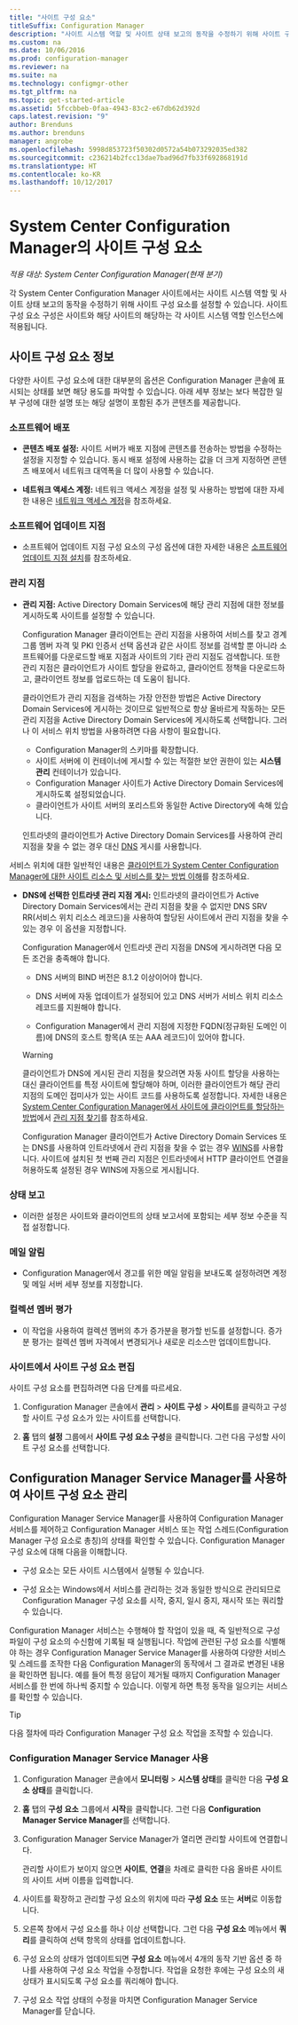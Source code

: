 ```yaml
---
title: "사이트 구성 요소"
titleSuffix: Configuration Manager
description: "사이트 시스템 역할 및 사이트 상태 보고의 동작을 수정하기 위해 사이트 구성 요소를 구성하는 방법을 알아봅니다."
ms.custom: na
ms.date: 10/06/2016
ms.prod: configuration-manager
ms.reviewer: na
ms.suite: na
ms.technology: configmgr-other
ms.tgt_pltfrm: na
ms.topic: get-started-article
ms.assetid: 5fccbbeb-0faa-4943-83c2-e67db62d392d
caps.latest.revision: "9"
author: Brenduns
ms.author: brenduns
manager: angrobe
ms.openlocfilehash: 5998d853723f50302d0572a54b073292035ed382
ms.sourcegitcommit: c236214b2fcc13dae7bad96d7fb33f692868191d
ms.translationtype: HT
ms.contentlocale: ko-KR
ms.lasthandoff: 10/12/2017
---
```

# <a name="site-components-for-system-center-configuration-manager"></a>System Center Configuration Manager의 사이트 구성 요소

*적용 대상: System Center Configuration Manager(현재 분기)*

각 System Center Configuration Manager 사이트에서는 사이트 시스템 역할 및 사이트 상태 보고의 동작을 수정하기 위해 사이트 구성 요소를 설정할 수 있습니다. 사이트 구성 요소 구성은 사이트와 해당 사이트의 해당하는 각 사이트 시스템 역할 인스턴스에 적용됩니다.  

## <a name="about-site-components"></a>사이트 구성 요소 정보  
 다양한 사이트 구성 요소에 대한 대부분의 옵션은 Configuration Manager 콘솔에 표시되는 상태를 보면 해당 용도를 파악할 수 있습니다. 아래 세부 정보는 보다 복잡한 일부 구성에 대한 설명 또는 해당 설명이 포함된 추가 콘텐츠를 제공합니다.  

### <a name="software-distribution"></a>소프트웨어 배포  

-   **콘텐츠 배포 설정:** 사이트 서버가 배포 지점에 콘텐츠를 전송하는 방법을 수정하는 설정을 지정할 수 있습니다. 동시 배포 설정에 사용하는 값을 더 크게 지정하면 콘텐츠 배포에서 네트워크 대역폭을 더 많이 사용할 수 있습니다.  

-   **네트워크 액세스 계정:** 네트워크 액세스 계정을 설정 및 사용하는 방법에 대한 자세한 내용은 [네트워크 액세스 계정](../../../../core/plan-design/hierarchy/manage-accounts-to-access-content.md#bkmk_NAA)을 참조하세요.  

### <a name="software-update-point"></a>소프트웨어 업데이트 지점  

-   소프트웨어 업데이트 지점 구성 요소의 구성 옵션에 대한 자세한 내용은 [소프트웨어 업데이트 지점 설치](../../../../sum/get-started/install-a-software-update-point.md)를 참조하세요.  

### <a name="management-point"></a>관리 지점  

-   **관리 지점:** Active Directory Domain Services에 해당 관리 지점에 대한 정보를 게시하도록 사이트를 설정할 수 있습니다.  

     Configuration Manager 클라이언트는 관리 지점을 사용하여 서비스를 찾고 경계 그룹 멤버 자격 및 PKI 인증서 선택 옵션과 같은 사이트 정보를 검색할 뿐 아니라 소프트웨어를 다운로드할 배포 지점과 사이트의 기타 관리 지점도 검색합니다. 또한 관리 지점은 클라이언트가 사이트 할당을 완료하고, 클라이언트 정책을 다운로드하고, 클라이언트 정보를 업로드하는 데 도움이 됩니다.  

     클라이언트가 관리 지점을 검색하는 가장 안전한 방법은 Active Directory Domain Services에 게시하는 것이므로 일반적으로 항상 올바르게 작동하는 모든 관리 지점을 Active Directory Domain Services에 게시하도록 선택합니다. 그러나 이 서비스 위치 방법을 사용하려면 다음 사항이 필요합니다.

     - Configuration Manager의 스키마를 확장합니다.
     - 사이트 서버에 이 컨테이너에 게시할 수 있는 적절한 보안 권한이 있는 **시스템 관리** 컨테이너가 있습니다.
     - Configuration Manager 사이트가 Active Directory Domain Services에 게시하도록 설정되었습니다.
     - 클라이언트가 사이트 서버의 포리스트와 동일한 Active Directory에 속해 있습니다.  

     인트라넷의 클라이언트가 Active Directory Domain Services를 사용하여 관리 지점을 찾을 수 없는 경우 대신 [DNS](../../../../core/plan-design/hierarchy/understand-how-clients-find-site-resources-and-services.md#bkmk_dns) 게시를 사용합니다.  

 서비스 위치에 대한 일반적인 내용은 [클라이언트가 System Center Configuration Manager에 대한 사이트 리소스 및 서비스를 찾는 방법 이해](../../../../core/plan-design/hierarchy/understand-how-clients-find-site-resources-and-services.md)를 참조하세요.  

-   **DNS에 선택한 인트라넷 관리 지점 게시:** 인트라넷의 클라이언트가 Active Directory Domain Services에서는 관리 지점을 찾을 수 없지만 DNS SRV RR(서비스 위치 리소스 레코드)을 사용하여 할당된 사이트에서 관리 지점을 찾을 수 있는 경우 이 옵션을 지정합니다.  

    Configuration Manager에서 인트라넷 관리 지점을 DNS에 게시하려면 다음 모든 조건을 충족해야 합니다.  

    -   DNS 서버의 BIND 버전은 8.1.2 이상이어야 합니다.  

    -   DNS 서버에 자동 업데이트가 설정되어 있고 DNS 서버가 서비스 위치 리소스 레코드를 지원해야 합니다.  

    -   Configuration Manager에서 관리 지점에 지정한 FQDN(정규화된 도메인 이름)에 DNS의 호스트 항목(A 또는 AAA 레코드)이 있어야 합니다.  

    > [!WARNING]  
    >  클라이언트가 DNS에 게시된 관리 지점을 찾으려면 자동 사이트 할당을 사용하는 대신 클라이언트를 특정 사이트에 할당해야 하며, 이러한 클라이언트가 해당 관리 지점의 도메인 접미사가 있는 사이트 코드를 사용하도록 설정합니다. 자세한 내용은 [System Center Configuration Manager에서 사이트에 클라이언트를 할당하는 방법](/sccm/core/clients/deploy/assign-clients-to-a-site)에서 [관리 지점 찾기](/sccm/core/clients/deploy/assign-clients-to-a-site#locating-management-points)를 참조하세요.  

     Configuration Manager 클라이언트가 Active Directory Domain Services 또는 DNS를 사용하여 인트라넷에서 관리 지점을 찾을 수 없는 경우 [WINS](../../../../core/plan-design/hierarchy/understand-how-clients-find-site-resources-and-services.md#bkmk_wins)를 사용합니다. 사이트에 설치된 첫 번째 관리 지점은 인트라넷에서 HTTP 클라이언트 연결을 허용하도록 설정된 경우 WINS에 자동으로 게시됩니다.  

### <a name="status-reporting"></a>상태 보고  

-   이러한 설정은 사이트와 클라이언트의 상태 보고서에 포함되는 세부 정보 수준을 직접 설정합니다.  

### <a name="email-notification"></a>메일 알림  

-   Configuration Manager에서 경고를 위한 메일 알림을 보내도록 설정하려면 계정 및 메일 서버 세부 정보를 지정합니다.  

### <a name="collection-membership-evaluation"></a>컬렉션 멤버 평가  

-   이 작업을 사용하여 컬렉션 멤버의 추가 증가분을 평가할 빈도를 설정합니다. 증가분 평가는 컬렉션 멤버 자격에서 변경되거나 새로운 리소스만 업데이트합니다.  

### <a name="edit-the-site-components-at-a-site"></a>사이트에서 사이트 구성 요소 편집  

사이트 구성 요소를 편집하려면 다음 단계를 따르세요.

1.  Configuration Manager 콘솔에서 **관리** > **사이트 구성** > **사이트**를 클릭하고 구성할 사이트 구성 요소가 있는 사이트를 선택합니다.  

2.  **홈** 탭의 **설정** 그룹에서 **사이트 구성 요소 구성**을 클릭합니다. 그런 다음 구성할 사이트 구성 요소를 선택합니다.  

##  <a name="BKMK_ServiceMgr"></a> Configuration Manager Service Manager를 사용하여 사이트 구성 요소 관리  
Configuration Manager Service Manager를 사용하여 Configuration Manager 서비스를 제어하고 Configuration Manager 서비스 또는 작업 스레드(Configuration Manager 구성 요소로 총칭)의 상태를 확인할 수 있습니다. Configuration Manager 구성 요소에 대해 다음을 이해합니다.  

-   구성 요소는 모든 사이트 시스템에서 실행될 수 있습니다.  

-   구성 요소는 Windows에서 서비스를 관리하는 것과 동일한 방식으로 관리되므로 Configuration Manager 구성 요소를 시작, 중지, 일시 중지, 재시작 또는 쿼리할 수 있습니다.  

Configuration Manager 서비스는 수행해야 할 작업이 있을 때, 즉 일반적으로 구성 파일이 구성 요소의 수신함에 기록될 때 실행됩니다. 작업에 관련된 구성 요소를 식별해야 하는 경우 Configuration Manager Service Manager를 사용하여 다양한 서비스 및 스레드를 조작한 다음 Configuration Manager의 동작에서 그 결과로 변경된 내용을 확인하면 됩니다. 예를 들어 특정 응답이 제거될 때까지 Configuration Manager 서비스를 한 번에 하나씩 중지할 수 있습니다. 이렇게 하면 특정 동작을 일으키는 서비스를 확인할 수 있습니다.  

> [!TIP]  
>  다음 절차에 따라 Configuration Manager 구성 요소 작업을 조작할 수 있습니다.  

### <a name="use-the-configuration-manager-service-manager"></a>Configuration Manager Service Manager 사용  

1.  Configuration Manager 콘솔에서 **모니터링** >  **시스템 상태**를 클릭한 다음 **구성 요소 상태**를 클릭합니다.  

2.  **홈** 탭의 **구성 요소** 그룹에서 **시작**을 클릭합니다. 그런 다음 **Configuration Manager Service Manager**를 선택합니다.  

3.  Configuration Manager Service Manager가 열리면 관리할 사이트에 연결합니다.  

     관리할 사이트가 보이지 않으면 **사이트**, **연결**을 차례로 클릭한 다음 올바른 사이트의 사이트 서버 이름을 입력합니다.  

4.  사이트를 확장하고 관리할 구성 요소의 위치에 따라 **구성 요소** 또는 **서버**로 이동합니다.  

5.  오른쪽 창에서 구성 요소를 하나 이상 선택합니다. 그런 다음 **구성 요소** 메뉴에서 **쿼리**를 클릭하여 선택 항목의 상태를 업데이트합니다.  

6.  구성 요소의 상태가 업데이트되면 **구성 요소** 메뉴에서 4개의 동작 기반 옵션 중 하나를 사용하여 구성 요소 작업을 수정합니다. 작업을 요청한 후에는 구성 요소의 새 상태가 표시되도록 구성 요소를 쿼리해야 합니다.  

7.  구성 요소 작업 상태의 수정을 마치면 Configuration Manager Service Manager를 닫습니다.  
